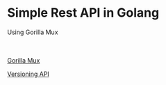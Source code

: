# Simple Rest API in Golang 
Using Gorilla Mux

<br><br>
[Gorilla Mux](https://github.com/gorilla/mux)

[Versioning API](https://dev.to/geosoft1/versioning-your-api-in-go-1g4h)
